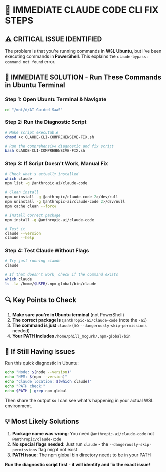 # 🚨 IMMEDIATE CLAUDE CODE CLI FIX STEPS

## ⚠️ **CRITICAL ISSUE IDENTIFIED**
The problem is that you're running commands in **WSL Ubuntu**, but I've been executing commands in **PowerShell**. This explains the `claude-bypass: command not found` error.

## 🎯 **IMMEDIATE SOLUTION - Run These Commands in Ubuntu Terminal**

### **Step 1: Open Ubuntu Terminal & Navigate**
```bash
cd "/mnt/d/AI Guided SaaS"
```

### **Step 2: Run the Diagnostic Script**
```bash
# Make script executable
chmod +x CLAUDE-CLI-COMPREHENSIVE-FIX.sh

# Run the comprehensive diagnostic and fix script
bash CLAUDE-CLI-COMPREHENSIVE-FIX.sh
```

### **Step 3: If Script Doesn't Work, Manual Fix**
```bash
# Check what's actually installed
which claude
npm list -g @anthropic-ai/claude-code

# Clean install
npm uninstall -g @anthropic/claude-code 2>/dev/null
npm uninstall -g @anthropic-ai/claude-code 2>/dev/null
npm cache clean --force

# Install correct package
npm install -g @anthropic-ai/claude-code

# Test it
claude --version
claude --help
```

### **Step 4: Test Claude Without Flags**
```bash
# Try just running claude
claude

# If that doesn't work, check if the command exists
which claude
ls -la /home/$USER/.npm-global/bin/claude
```

## 🔍 **Key Points to Check**

1. **Make sure you're in Ubuntu terminal** (not PowerShell)
2. **The correct package is** `@anthropic-ai/claude-code` (note the `-ai`)
3. **The command is just** `claude` (no `--dangerously-skip-permissions` needed)
4. **Your PATH includes** `/home/phill_mcgurk/.npm-global/bin`

## 🚨 **If Still Having Issues**

Run this quick diagnostic in Ubuntu:
```bash
echo "Node: $(node --version)"
echo "NPM: $(npm --version)"  
echo "Claude location: $(which claude)"
echo "PATH check:"
echo $PATH | grep npm-global
```

Then share the output so I can see what's happening in your actual WSL environment.

## 💡 **Most Likely Solutions**

1. **Package name was wrong**: You need `@anthropic-ai/claude-code` not `@anthropic/claude-code`
2. **No special flags needed**: Just run `claude` - the `--dangerously-skip-permissions` flag might not exist
3. **PATH issue**: The npm global bin directory needs to be in your PATH

**Run the diagnostic script first - it will identify and fix the exact issue!**
